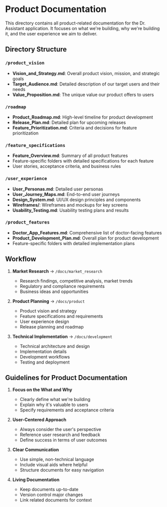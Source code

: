 # Product Documentation

This directory contains all product-related documentation for the Dr. Assistant application. It focuses on what we're building, why we're building it, and the user experience we aim to deliver.

## Directory Structure

### `/product_vision`
- **Vision_and_Strategy.md**: Overall product vision, mission, and strategic goals
- **Target_Audience.md**: Detailed description of our target users and their needs
- **Value_Proposition.md**: The unique value our product offers to users

### `/roadmap`
- **Product_Roadmap.md**: High-level timeline for product development
- **Release_Plan.md**: Detailed plan for upcoming releases
- **Feature_Prioritization.md**: Criteria and decisions for feature prioritization

### `/feature_specifications`
- **Feature_Overview.md**: Summary of all product features
- Feature-specific folders with detailed specifications for each feature
- User stories, acceptance criteria, and business rules

### `/user_experience`
- **User_Personas.md**: Detailed user personas
- **User_Journey_Maps.md**: End-to-end user journeys
- **Design_System.md**: UI/UX design principles and components
- **Wireframes/**: Wireframes and mockups for key screens
- **Usability_Testing.md**: Usability testing plans and results

### `/product_features`
- **Doctor_App_Features.md**: Comprehensive list of doctor-facing features
- **Product_Development_Plan.md**: Overall plan for product development
- Feature-specific folders with detailed implementation plans

## Workflow

1. **Market Research** → `/docs/market_research`
   - Research findings, competitive analysis, market trends
   - Regulatory and compliance requirements
   - Business ideas and opportunities

2. **Product Planning** → `/docs/product`
   - Product vision and strategy
   - Feature specifications and requirements
   - User experience design
   - Release planning and roadmap

3. **Technical Implementation** → `/docs/development`
   - Technical architecture and design
   - Implementation details
   - Development workflows
   - Testing and deployment

## Guidelines for Product Documentation

1. **Focus on the What and Why**
   - Clearly define what we're building
   - Explain why it's valuable to users
   - Specify requirements and acceptance criteria

2. **User-Centered Approach**
   - Always consider the user's perspective
   - Reference user research and feedback
   - Define success in terms of user outcomes

3. **Clear Communication**
   - Use simple, non-technical language
   - Include visual aids where helpful
   - Structure documents for easy navigation

4. **Living Documentation**
   - Keep documents up-to-date
   - Version control major changes
   - Link related documents for context
